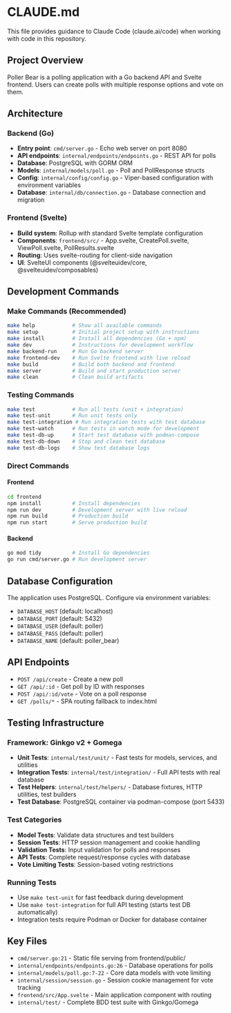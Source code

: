 # CLAUDE.md

This file provides guidance to Claude Code (claude.ai/code) when working with code in this repository.

## Project Overview

Poller Bear is a polling application with a Go backend API and Svelte frontend. Users can create polls with multiple response options and vote on them.

## Architecture

### Backend (Go)
- **Entry point**: `cmd/server.go` - Echo web server on port 8080
- **API endpoints**: `internal/endpoints/endpoints.go` - REST API for polls
- **Database**: PostgreSQL with GORM ORM
- **Models**: `internal/models/poll.go` - Poll and PollResponse structs
- **Config**: `internal/config/config.go` - Viper-based configuration with environment variables
- **Database**: `internal/db/connection.go` - Database connection and migration

### Frontend (Svelte)  
- **Build system**: Rollup with standard Svelte template configuration
- **Components**: `frontend/src/` - App.svelte, CreatePoll.svelte, ViewPoll.svelte, PollResults.svelte
- **Routing**: Uses svelte-routing for client-side navigation
- **UI**: SvelteUI components (@svelteuidev/core, @svelteuidev/composables)

## Development Commands

### Make Commands (Recommended)
```bash
make help            # Show all available commands
make setup           # Initial project setup with instructions
make install         # Install all dependencies (Go + npm)
make dev             # Instructions for development workflow
make backend-run     # Run Go backend server
make frontend-dev    # Run Svelte frontend with live reload
make build           # Build both backend and frontend
make server          # Build and start production server
make clean           # Clean build artifacts
```

### Testing Commands
```bash
make test            # Run all tests (unit + integration)
make test-unit       # Run unit tests only
make test-integration # Run integration tests with test database
make test-watch      # Run tests in watch mode for development
make test-db-up      # Start test database with podman-compose
make test-db-down    # Stop and clean test database
make test-db-logs    # Show test database logs
```

### Direct Commands
#### Frontend
```bash
cd frontend
npm install          # Install dependencies
npm run dev          # Development server with live reload
npm run build        # Production build
npm run start        # Serve production build
```

#### Backend
```bash
go mod tidy          # Install Go dependencies
go run cmd/server.go # Run development server
```

## Database Configuration

The application uses PostgreSQL. Configure via environment variables:
- `DATABASE_HOST` (default: localhost)
- `DATABASE_PORT` (default: 5432) 
- `DATABASE_USER` (default: poller)
- `DATABASE_PASS` (default: poller)
- `DATABASE_NAME` (default: poller_bear)

## API Endpoints

- `POST /api/create` - Create a new poll
- `GET /api/:id` - Get poll by ID with responses
- `POST /api/:id/vote` - Vote on a poll response
- `GET /polls/*` - SPA routing fallback to index.html

## Testing Infrastructure

### Framework: Ginkgo v2 + Gomega
- **Unit Tests**: `internal/test/unit/` - Fast tests for models, services, and utilities
- **Integration Tests**: `internal/test/integration/` - Full API tests with real database
- **Test Helpers**: `internal/test/helpers/` - Database fixtures, HTTP utilities, test builders
- **Test Database**: PostgreSQL container via podman-compose (port 5433)

### Test Categories
- **Model Tests**: Validate data structures and test builders
- **Session Tests**: HTTP session management and cookie handling  
- **Validation Tests**: Input validation for polls and responses
- **API Tests**: Complete request/response cycles with database
- **Vote Limiting Tests**: Session-based voting restrictions

### Running Tests
- Use `make test-unit` for fast feedback during development
- Use `make test-integration` for full API testing (starts test DB automatically)
- Integration tests require Podman or Docker for database container

## Key Files

- `cmd/server.go:21` - Static file serving from frontend/public/
- `internal/endpoints/endpoints.go:26` - Database operations for polls
- `internal/models/poll.go:7-22` - Core data models with vote limiting
- `internal/session/session.go` - Session cookie management for vote tracking
- `frontend/src/App.svelte` - Main application component with routing
- `internal/test/` - Complete BDD test suite with Ginkgo/Gomega